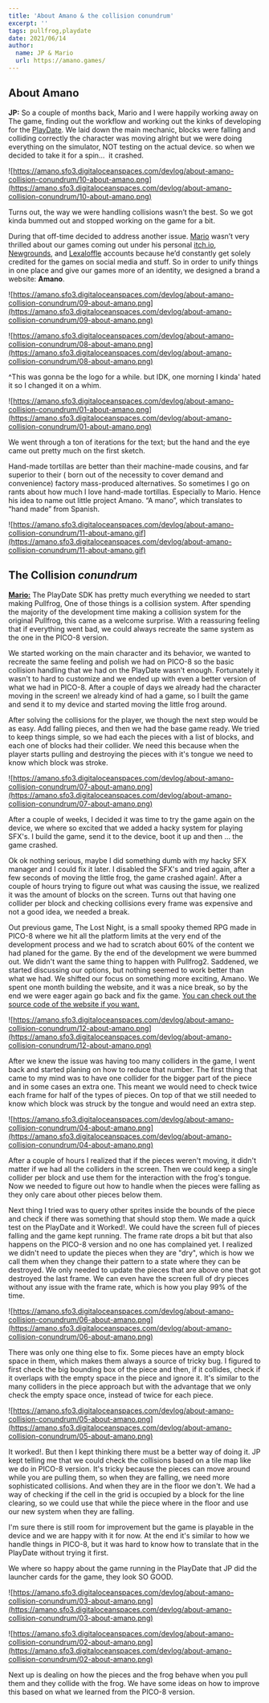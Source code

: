 ```yaml
---
title: 'About Amano & the collision conundrum'
excerpt: ''
tags: pullfrog,playdate
date: 2021/06/14
author:
  name: JP & Mario
  url: https://amano.games/
---
```


## About Amano

**JP:** So a couple of months back, Mario and I were happily working away on The game, finding out the workflow and working out the kinks of developing for the [PlayDate](https://play.date/). We laid down the main mechanic, blocks were falling and colliding correctly the character was moving alright but we were doing everything on the simulator, NOT testing on the actual device. so when we decided to take it for a spin…  it crashed.

![https://amano.sfo3.digitaloceanspaces.com/devlog/about-amano-collision-conundrum/10-about-amano.png](https://amano.sfo3.digitaloceanspaces.com/devlog/about-amano-collision-conundrum/10-about-amano.png)

Turns out, the way we were handling collisions wasn’t the best. So we got kinda bummed out and stopped working on the game for a bit.

During that off-time decided to address another issue. [Mario](twitter.com/afk_mario) wasn’t very thrilled about our games coming out under his personal [itch.io](https://afk-mario.itch.io/), [Newgrounds](https://afk-mario.newgrounds.com/), and [Lexaloffle](https://www.lexaloffle.com/bbs/?uid=21440) accounts because he’d constantly get solely credited for the games on social media and stuff. So in order to unify things in one place and give our games more of an identity, we designed a brand a website: **Amano**.

![https://amano.sfo3.digitaloceanspaces.com/devlog/about-amano-collision-conundrum/09-about-amano.png](https://amano.sfo3.digitaloceanspaces.com/devlog/about-amano-collision-conundrum/09-about-amano.png)

![https://amano.sfo3.digitaloceanspaces.com/devlog/about-amano-collision-conundrum/08-about-amano.png](https://amano.sfo3.digitaloceanspaces.com/devlog/about-amano-collision-conundrum/08-about-amano.png)

^This was gonna be the logo for a while. but IDK, one morning I kinda' hated it so I changed it on a whim.

![https://amano.sfo3.digitaloceanspaces.com/devlog/about-amano-collision-conundrum/01-about-amano.png](https://amano.sfo3.digitaloceanspaces.com/devlog/about-amano-collision-conundrum/01-about-amano.png)

We went through a ton of iterations for the text; but the hand and the eye came out pretty much on the first sketch.

Hand-made tortillas are better than their machine-made cousins, and far superior to their ( born out of the necessity to cover demand and convenience) factory mass-produced alternatives. So sometimes I go on rants about how much I love hand-made tortillas. Especially to Mario. Hence his idea to name out little project Amano. “A mano”, which translates to “hand made” from Spanish.

![https://amano.sfo3.digitaloceanspaces.com/devlog/about-amano-collision-conundrum/11-about-amano.gif](https://amano.sfo3.digitaloceanspaces.com/devlog/about-amano-collision-conundrum/11-about-amano.gif)

## The Collision _conundrum_

**[Mario:](twitter.com/afk_mario)** The PlayDate SDK has pretty much everything we needed to start making Pullfrog, One of those things is a collision system. After spending the majority of the development time making a collision system for the original Pullfrog, this came as a welcome surprise. With a reassuring feeling that if everything went bad, we could always recreate the same system as the one in the PICO-8 version.

We started working on the main character and its behavior, we wanted to recreate the same feeling and polish we had on PICO-8 so the basic collision handling that we had on the PlayDate wasn't enough. Fortunately it wasn't to hard to customize and we ended up with even a better version of what we had in PICO-8. After a couple of days we already had the character moving in the screen! we already kind of had a game, so I built the game and send it to my device and started moving the little frog around.

After solving the collisions for the player, we though the next step would be as easy. Add falling pieces, and then we had the base game ready. We tried to keep things simple, so we had each the pieces with a list of blocks, and each one of blocks had their collider. We need this because when the player starts pulling and destroying the pieces with it's tongue we need to know which block was stroke.

![https://amano.sfo3.digitaloceanspaces.com/devlog/about-amano-collision-conundrum/07-about-amano.png](https://amano.sfo3.digitaloceanspaces.com/devlog/about-amano-collision-conundrum/07-about-amano.png)

After a couple of weeks, I decided it was time to try the game again on the device, we where so excited that we added a hacky system for playing SFX's. I build the game, send it to the device, boot it up and then ... the game crashed.

Ok ok nothing serious, maybe I did something dumb with my hacky SFX manager and I could fix it later. I disabled the SFX's and tried again, after a few seconds of moving the little frog, the game crashed again!. After a couple of hours trying to figure out what was causing the issue, we realized it was the amount of blocks on the screen. Turns out that having one collider per block and checking collisions every frame was expensive and not a good idea, we needed a break.

Out previous game, The Lost Night, is a small spooky themed RPG made in PICO-8 where we hit all the platform limits at the very end of the development process and we had to scratch about 60% of the content we had planed for the game. By the end of the development we were bummed out. We didn't want the same thing to happen with Pullfrog2. Saddened, we started discussing our options, but nothing seemed to work better than what we had. We shifted our focus on something more exciting, Amano. We spent one month building the website, and it was a nice break, so by the end we were eager again go back and fix the game. [You can check out the source code of the website if you want.](https://github.com/amano-games/amano.games)

![https://amano.sfo3.digitaloceanspaces.com/devlog/about-amano-collision-conundrum/12-about-amano.png](https://amano.sfo3.digitaloceanspaces.com/devlog/about-amano-collision-conundrum/12-about-amano.png)

After we knew the issue was having too many colliders in the game, I went back and started planing on how to reduce that number. The first thing that came to my mind was to have one collider for the bigger part of the piece and in some cases an extra one. This meant we would need to check twice each frame for half of the types of pieces. On top of that we still needed to know which block was struck by the tongue and would need an extra step.

![https://amano.sfo3.digitaloceanspaces.com/devlog/about-amano-collision-conundrum/04-about-amano.png](https://amano.sfo3.digitaloceanspaces.com/devlog/about-amano-collision-conundrum/04-about-amano.png)

After a couple of hours I realized that if the pieces weren't moving, it didn't matter if we had all the colliders in the screen. Then we could keep a single collider per block and use them for the interaction with the frog's tongue. Now we needed to figure out how to handle when the pieces were falling as they only care about other pieces below them.

Next thing I tried was to query other sprites inside the bounds of the piece and check if there was something that should stop them. We made a quick test on the PlayDate and it Worked!. We could have the screen full of pieces falling and the game kept running. The frame rate drops a bit but that also happens on the PICO-8 version and no one has complained yet. I realized we didn't need to update the pieces when they are "dry", which is how we call them when they change their pattern to a state where they can be destroyed. We only needed to update the pieces that are above one that got destroyed the last frame. We can even have the screen full of dry pieces without any issue with the frame rate, which is how you play 99% of the time.

![https://amano.sfo3.digitaloceanspaces.com/devlog/about-amano-collision-conundrum/06-about-amano.png](https://amano.sfo3.digitaloceanspaces.com/devlog/about-amano-collision-conundrum/06-about-amano.png)

There was only one thing else to fix. Some pieces have an empty block space in them, which makes them always a source of tricky bug. I figured to first check the big bounding box of the piece and then, if it collides, check if it overlaps with the empty space in the piece and ignore it. It's similar to the many colliders in the piece approach but with the advantage that we only check the empty space once, instead of twice for each piece.

![https://amano.sfo3.digitaloceanspaces.com/devlog/about-amano-collision-conundrum/05-about-amano.png](https://amano.sfo3.digitaloceanspaces.com/devlog/about-amano-collision-conundrum/05-about-amano.png)

It worked!. But then I kept thinking there must be a better way of doing it. JP kept telling me that we could check the collisions based on a tile map like we do in PICO-8 version. It's tricky because the pieces can move around while you are pulling them, so when they are falling, we need more sophisticated collisions. And when they are in the floor we don't. We had a way of checking if the cell in the grid is occupied by a block for the line clearing, so we could use that while the piece where in the floor and use our new system when they are falling.

I'm sure there is still room for improvement but the game is playable in the device and we are happy with it for now. At the end it's similar to how we handle things in PICO-8, but it was hard to know how to translate that in the PlayDate without trying it first.

We where so happy about the game running in the PlayDate that JP did the launcher cards for the game, they look SO GOOD.

![https://amano.sfo3.digitaloceanspaces.com/devlog/about-amano-collision-conundrum/03-about-amano.png](https://amano.sfo3.digitaloceanspaces.com/devlog/about-amano-collision-conundrum/03-about-amano.png)

![https://amano.sfo3.digitaloceanspaces.com/devlog/about-amano-collision-conundrum/02-about-amano.png](https://amano.sfo3.digitaloceanspaces.com/devlog/about-amano-collision-conundrum/02-about-amano.png)

Next up is dealing on how the pieces and the frog behave when you pull them and they collide with the frog. We have some ideas on how to improve this based on what we learned from the PICO-8 version.
